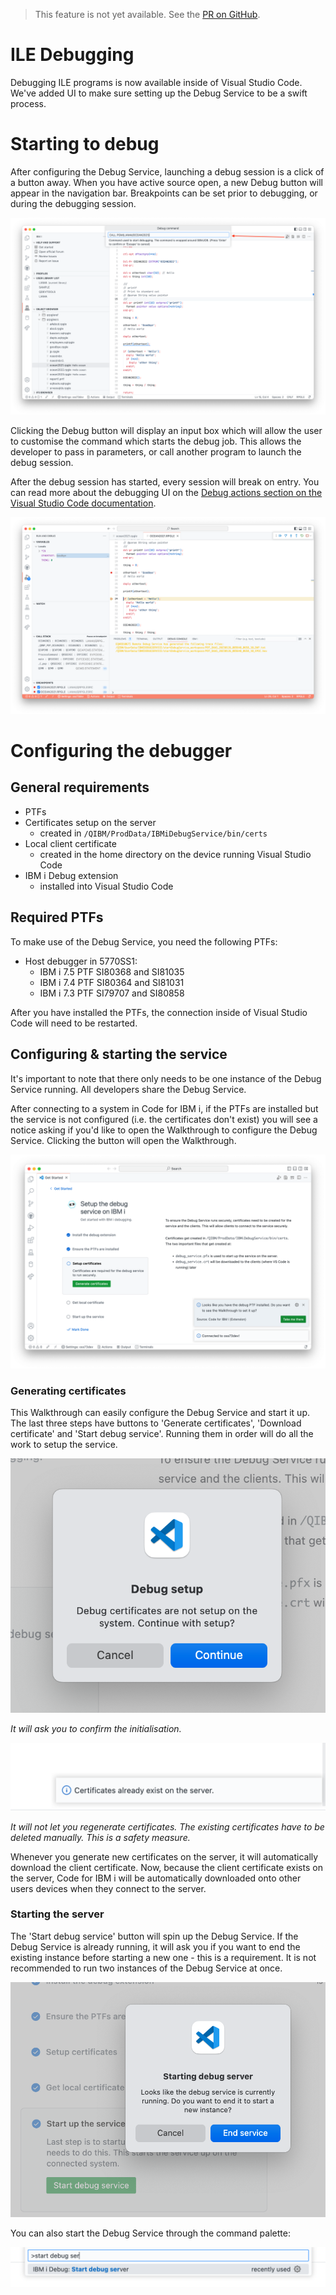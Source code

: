 > This feature is not yet available. See the [PR on GitHub](https://github.com/halcyon-tech/vscode-ibmi/pull/1021).

# ILE Debugging

Debugging ILE programs is now available inside of Visual Studio Code. We've added UI to make sure setting up the Debug Service to be a swift process.

# Starting to debug

After configuring the Debug Service, launching a debug session is a click of a button away. When you have active source open, a new Debug button will appear in the navigation bar. Breakpoints can be set prior to debugging, or during the debugging session.

![](./debug1.png)

Clicking the Debug button will display an input box which will allow the user to customise the command which starts the debug job. This allows the developer to pass in parameters, or call another program to launch the debug session.

After the debug session has started, every session will break on entry. You can read more about the debugging UI on the [Debug actions section on the Visual Studio Code documentation](https://code.visualstudio.com/docs/editor/debugging#_debug-actions).

![](./debug2.png)

# Configuring the debugger

## General requirements

* PTFs
* Certificates setup on the server
   * created in `/QIBM/ProdData/IBMiDebugService/bin/certs`
* Local client certificate
   * created in the home directory on the device running Visual Studio Code
* IBM i Debug extension
   * installed into Visual Studio Code

## Required PTFs

To make use of the Debug Service, you need the following PTFs:

* Host debugger in 5770SS1:
   * IBM i 7.5 PTF SI80368 and SI81035
   * IBM i 7.4 PTF SI80364 and SI81031
   * IBM i 7.3 PTF SI79707 and SI80858

After you have installed the PTFs, the connection inside of Visual Studio Code will need to be restarted.

## Configuring & starting the service

It's important to note that there only needs to be one instance of the Debug Service running. All developers share the Debug Service.

After connecting to a system in Code for IBM i, if the PTFs are installed but the service is not configured (i.e. the certificates don't exist) you will see a notice asking if you'd like to open the Walkthrough to configure the Debug Service. Clicking the button will open the Walkthrough.

![](./setup1.png)

### Generating certificates

This Walkthrough can easily configure the Debug Service and start it up. The last three steps have buttons to 'Generate certificates', 'Download certificate' and 'Start debug service'. Running them in order will do all the work to setup the service.

![](./setup2_a.png)

*It will ask you to confirm the initialisation.*

![](./setup2_b.png)

*It will not let you regenerate certificates. The existing certificates have to be deleted manually. This is a safety measure.*

Whenever you generate new certificates on the server, it will automatically download the client certificate. Now, because the client certificate exists on the server, Code for IBM i will be automatically downloaded onto other users devices when they connect to the server.

### Starting the server

The 'Start debug service' button will spin up the Debug Service. If the Debug Service is already running, it will ask you if you want to end the existing instance before starting a new one - this is a requirement. It is not recommended to run two instances of the Debug Service at once.

![](./setup3_a.png)

You can also start the Debug Service through the command palette:

![](./setup3_b.png)
